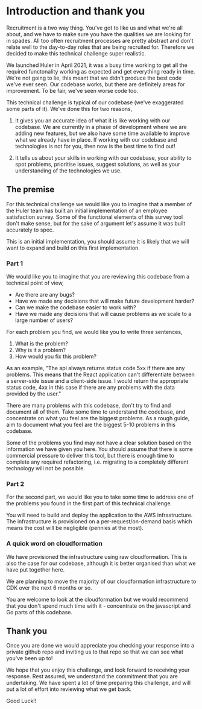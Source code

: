 # Introduction and thank you

Recruitment is a two way thing. You've got to like us and what we're all about, and we have to make sure you have the qualities we are looking for in spades. All too often recruitment processes are pretty abstract and don't relate well to the day-to-day roles that are being recruited for. Therefore we decided to make this technical challenge super realistic.

We launched Huler in April 2021, it was a busy time working to get all the required functonality working as expected and get everything ready in time. We're not going to lie, this meant that we didn't produce the best code we've ever seen. Our codebase works, but there are definitely areas for improvement. To be fair, we've seen worse code too.

This technical challenge is typical of our codebase (we've exaggerated some parts of it). We've done this for two reasons,

1. It gives you an accurate idea of what it is like working with our codebase. We are currently in a phase of development where we are adding new features, but we also have some time available to improve what we already have in place. If working with our codebase and technologies is not for you, then now is the best time to find out!

2. It tells us about your skills in working with our codebase, your ability to spot problems, prioritise issues, suggest solutions, as well as your understanding of the technologies we use.

## The premise

For this technical challenge we would like you to imagine that a member of the Huler team has built an initial implementation of an employee satisfaction survey. Some of the functional elements of this survey tool don't make sense, but for the sake of argument let's assume it was built accurately to spec.

This is an initial implementation, you should assume it is likely that we will want to expand and build on this first implementation.

### Part 1

We would like you to imagine that you are reviewing this codebase from a technical point of view,

- Are there are any bugs?
- Have we made any decisions that will make future development harder?
- Can we make the codebase easier to work with?
- Have we made any decisions that will cause problems as we scale to a large number of users?

For each problem you find, we would like you to write three sentences,

1. What is the problem?
2. Why is it a problem?
3. How would you fix this problem?

As an example,
"The api always returns status code 5xx if there are any problems. This means that the React application can't differentiate between a server-side issue and a client-side issue. I would return the appropriate status code, 4xx in this case if there are any problems with the data provided by the user."

There are many problems with this codebase, don't try to find and document all of them. Take some time to understand the codebase, and concentrate on what you feel are the biggest problems. As a rough guide, aim to document what you feel are the biggest 5-10 problems in this codebase.

Some of the problems you find may not have a clear solution based on the information we have given you here. You should assume that there is some commercial pressure to deliver this tool, but there is enough time to complete any required refactoring, i.e. migrating to a completely different technology will not be possible.

### Part 2

For the second part, we would like you to take some time to address one of the problems you found in the first part of this technical challenge.

You will need to build and deploy the application to the AWS infrastructure. The infrastructure is provisioned on a per-request/on-demand basis which means the cost will be negligible (pennies at the most).

### A quick word on cloudformation

We have provisioned the infrastructure using raw cloudformation. This is also the case for our codebase, although it is better organised than what we have put together here.

We are planning to move the majority of our cloudformation infrastructure to CDK over the next 6 months or so.

You are welcome to look at the cloudformation but we would recommend that you don't spend much time with it - concentrate on the javascript and Go parts of this codebase.

## Thank you

Once you are done we would appreciate you checking your response into a private github repo and inviting us to that repo so that we can see what you've been up to!

We hope that you enjoy this challenge, and look forward to receiving your response. Rest assured, we understand the commitment that you are undertaking. We have spent a lot of time preparing this challenge, and will put a lot of effort into reviewing what we get back.

Good Luck!!
